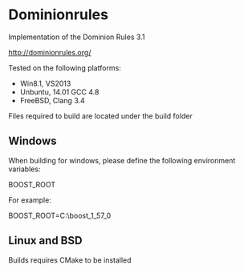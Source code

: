 Dominionrules
=============

Implementation of the Dominion Rules 3.1

http://dominionrules.org/

Tested on the following platforms:
- Win8.1, VS2013
- Unbuntu, 14.01 GCC 4.8
- FreeBSD, Clang 3.4

Files required to build are located under the build folder

Windows
-----

When building for windows, please define the following environment variables:

BOOST_ROOT

For example:

BOOST_ROOT=C:\boost_1_57_0 

Linux and BSD
------

Builds requires CMake to be installed
